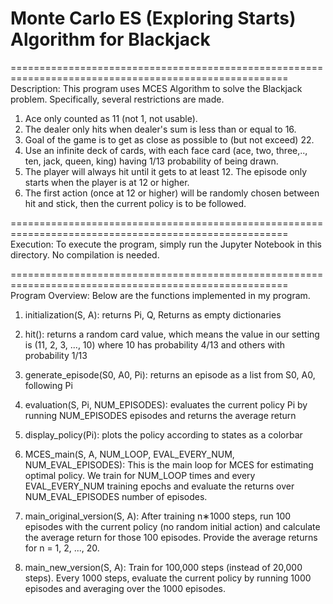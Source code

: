 # Monte Carlo ES (Exploring Starts) Algorithm for Blackjack

======================================================================================================
Description:
This program uses MCES Algorithm to solve the Blackjack problem.
Specifically, several restrictions are made.
1. Ace only counted as 11 (not 1, not usable).
2. The dealer only hits when dealer's sum is less than or equal to 16.
3. Goal of the game is to get as close as possible to (but not exceed) 22.
4. Use an infinite deck of cards, with each face card (ace, two, three,.., ten, jack, queen, king) 
    having 1/13 probability of being drawn.
5. The player will always hit until it gets to at least 12. 
    The episode only starts when the player is at 12 or higher.
6. The first action (once at 12 or higher) will be randomly chosen between hit and stick, 
    then the current policy is to be followed.

======================================================================================================
Execution:
To execute the program, simply run the Jupyter Notebook in this directory.
No compilation is needed.

======================================================================================================
Program Overview:
Below are the functions implemented in my program.
<!-- First, I present all the utility functions. -->

1. initialization(S, A): returns Pi, Q, Returns as empty dictionaries

2. hit(): returns a random card value, which means the value in our setting is (11, 2, 3, ..., 10)    where 10 has probability 4/13 and others with probability 1/13

3.  generate_episode(S0, A0, Pi): returns an episode as a list from S0, A0, following Pi

4. evaluation(S, Pi, NUM_EPISODES): evaluates the current policy Pi by running NUM_EPISODES episodes  and returns the average return

5. display_policy(Pi): plots the policy according to states as a colorbar

<!-- So far I've covered all the utility functions covered in my program.
Now I'll cover the main loop functions for MCES algorithms. -->

6.  MCES_main(S, A, NUM_LOOP, EVAL_EVERY_NUM, NUM_EVAL_EPISODES): This is the main loop for MCES for estimating optimal policy. We train for NUM_LOOP times and every EVAL_EVERY_NUM training epochs and evaluate the returns over NUM_EVAL_EPISODES number of episodes.

<!-- Below are the two functions for experiments (under different experiment settings).
Both of them give a return history during the training and plot the optimal policy. -->

7. main_original_version(S, A): After training n∗1000 steps, run 100 episodes with the current policy (no random initial action) and calculate the average return for those 100 episodes. Provide the average returns for n = 1, 2, ..., 20.

8. main_new_version(S, A): Train for 100,000 steps (instead of 20,000 steps). Every 1000 steps, evaluate the current policy by running 1000 episodes and averaging over the 1000 episodes.
